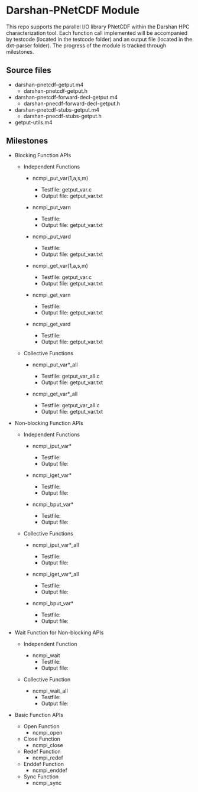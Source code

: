 # Darshan-PNetCDF Module 
This repo supports the parallel I/O library PNetCDF within the Darshan HPC characterization tool. Each function call implemented will be accompanied by testcode (located in the testcode folder) and an output file (located in the dxt-parser folder). The progress of the module is tracked through milestones. 

## Source files
* darshan-pnetcdf-getput.m4
	* darshan-pnetcdf-getput.h
* darshan-pnetcdf-forward-decl-getput.m4
	* darshan-pnecdf-forward-decl-getput.h 
* darshan-pnetcdf-stubs-getput.m4
	* darshan-pnecdf-stubs-getput.h 
* getput-utils.m4

## Milestones 
* Blocking Function APIs
  * Independent Functions
	* ncmpi_put_var(1,a,s,m)
		* Testfile: getput_var.c 
		* Output file: getput_var.txt 

	* ncmpi_put_varn
		* Testfile: 
		* Output file: getput_var.txt

	* ncmpi_put_vard
		* Testfile: 
		* Output file: getput_var.txt

	* ncmpi_get_var(1,a,s,m)
		* Testfile: getput_var.c 
		* Output file: getput_var.txt

	* ncmpi_get_varn
		* Testfile: 
		* Output file: getput_var.txt

	* ncmpi_get_vard
		* Testfile: 
		* Output file: getput_var.txt

  * Collective Functions 
	* ncmpi_put_var*_all
		* Testfile: getput_var_all.c 
		* Output file: getput_var.txt
	
	* ncmpi_get_var*_all
		* Testfile: getput_var_all.c
		* Output file: getput_var.txt

* Non-blocking Function APIs
  * Independent Functions 
  	* ncmpi_iput_var*
		* Testfile: 
		* Output file: 

	* ncmpi_iget_var*
		* Testfile: 
		* Output file: 

	* ncmpi_bput_var*
		* Testfile: 
		* Output file: 

  * Collective Functions 
	* ncmpi_iput_var*_all
		* Testfile: 
		* Output file: 

	* ncmpi_iget_var*_all
		* Testfile: 
		* Output file: 

	* ncmpi_bput_var*
		* Testfile: 
		* Output file: 

* Wait Function for Non-blocking APIs
  * Independent Function 
	* ncmpi_wait
		* Testfile: 
		* Output file: 

  * Collective Function
	* ncmpi_wait_all
		* Testfile: 
		* Output file: 

* Basic Function APIs
  * Open Function
	* ncmpi_open
  * Close Function
	* ncmpi_close
  * Redef Function
	* ncmpi_redef
  * Enddef Function
	* ncmpi_enddef
  * Sync Function
	* ncmpi_sync
